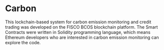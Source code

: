 # Carbon
This lockchain-based system for carbon emission monitoring and credit trading was developed on the FISCO BCOS blockchain platform. The Smart Contracts were written in Solidity programming language, which means Ethereum developers who are interested in carbon emission monitoring can explore the code. 
